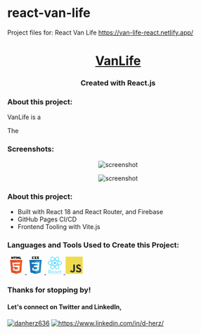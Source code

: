 # react-van-life
Project files for: React Van Life
https://van-life-react.netlify.app/

<h1 align="center"><a href="https://van-life-react.netlify.app/"> VanLife</a></h1>

<h3 align="center">Created with React.js</h3> 

<h3 align="left">About this project:</h3>

<p align="left">
VanLife is a  
</p>
<p align="left">
The  
</p>
<p align="left">

</p>


<h3 align="left">Screenshots:</h3>

<p align="center">
  <img src="" alt="screenshot" />
</p>
<p align="center">
  <img src="" alt="screenshot" />
</p>

<h3 align="left">About this project:</h3>
<p align="left">
<ul>
<li>Built with React 18 and React Router, and Firebase</li>
<li>GitHub Pages CI/CD</li>
<li>Frontend Tooling with Vite.js</li> 
</ul>
</p>





<h3 align="left">Languages and Tools Used to Create this Project:</h3>
<p align="left"> <a href="https://www.w3.org/html/" target="_blank" rel="noreferrer"> <img src="https://raw.githubusercontent.com/devicons/devicon/master/icons/html5/html5-original-wordmark.svg" alt="html5" width="40" height="40"/> </a> 
<a href="https://www.w3schools.com/css/" target="_blank" rel="noreferrer"> <img src="https://raw.githubusercontent.com/devicons/devicon/master/icons/css3/css3-original-wordmark.svg" alt="css3" width="40" height="40"/> </a> 
<a href="https://reactjs.org/" target="_blank" rel="noreferrer"> <img src="https://raw.githubusercontent.com/devicons/devicon/master/icons/react/react-original-wordmark.svg" alt="react" width="40" height="40"/> </a>
<a href="https://developer.mozilla.org/en-US/docs/Web/JavaScript" target="_blank" rel="noreferrer"> <img src="https://raw.githubusercontent.com/devicons/devicon/master/icons/javascript/javascript-original.svg" alt="javascript" width="40" height="40"/> </a> 
</p>


<h3 align="left">Thanks for stopping by!</h3>
<h4> Let's connect on Twitter and LinkedIn, </h4>
<p align="left">
<a href="https://twitter.com/danherz636" target="blank"><img align="center" src="https://raw.githubusercontent.com/rahuldkjain/github-profile-readme-generator/master/src/images/icons/Social/twitter.svg" alt="danherz636" height="30" width="40" /></a>
<a href="https://www.linkedin.com/in/d-herz/" target="blank"><img align="center" src="https://raw.githubusercontent.com/rahuldkjain/github-profile-readme-generator/master/src/images/icons/Social/linked-in-alt.svg" alt="https://www.linkedin.com/in/d-herz/" height="30" width="40" /></a>
</p>
